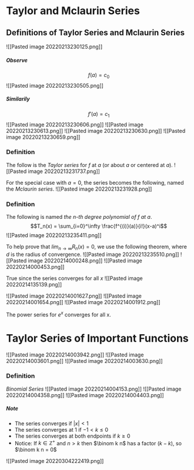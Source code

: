 # Taylor and Mclaurin Series
## Definitions of Taylor Series and Mclaurin Series
![[Pasted image 20220213230125.png]]
##### Observe
$$f(a)=c_0$$
![[Pasted image 20220213230505.png]]
##### Similarily
$$f'(a)=c_1$$
![[Pasted image 20220213230606.png]]
![[Pasted image 20220213230613.png]]
![[Pasted image 20220213230630.png]]
![[Pasted image 20220213230659.png]]

### Definition
The follow is the *Taylor series* for $f$ at $a$ (or about $a$ or centered at *a*).
![[Pasted image 20220213231737.png]]

For the special case with $a=0$, the series becomes the following, named the *Mclaurin series*.
![[Pasted image 20220213231928.png]]

### Definition
The following is named *the $n$-th degree polynomial of f at a*.
$$T_n(x) = \sum_{i=0}^\infty \frac{f^{(i)}(a)}{i!}(x-a)^i$$
![[Pasted image 20220213235411.png]]

To help prove that $lim_{n\to\infty} R_n(x) = 0$, we use the following theorem, where $d$ is the radius of convergence.
![[Pasted image 20220213235510.png]]
![[Pasted image 20220214000248.png]]
![[Pasted image 20220214000453.png]]

True since the series converges for all $x$
![[Pasted image 20220214135139.png]]

![[Pasted image 20220214001627.png]]
![[Pasted image 20220214001654.png]]
![[Pasted image 20220214001912.png]]

The power series for $e^x$ converges for all x.

# Taylor Series of Important Functions
![[Pasted image 20220214003942.png]]
![[Pasted image 20220214003601.png]]
![[Pasted image 20220214003630.png]]

### Definition
*Binomial Series*
![[Pasted image 20220214004153.png]]
![[Pasted image 20220214004358.png]]
![[Pasted image 20220214004403.png]]

##### Note
- The series converges if $|x|<1$
- The series converges at 1 if $-1 < k \leq 0$
- The series converges at both endpoints if $k \geq 0$
- Notice: If $k \in \mathbb{Z}^+$ and $n>k$ then $\binom k n$ has a factor $(k-k)$, so $\binom k n = 0$

![[Pasted image 20220304222419.png]]